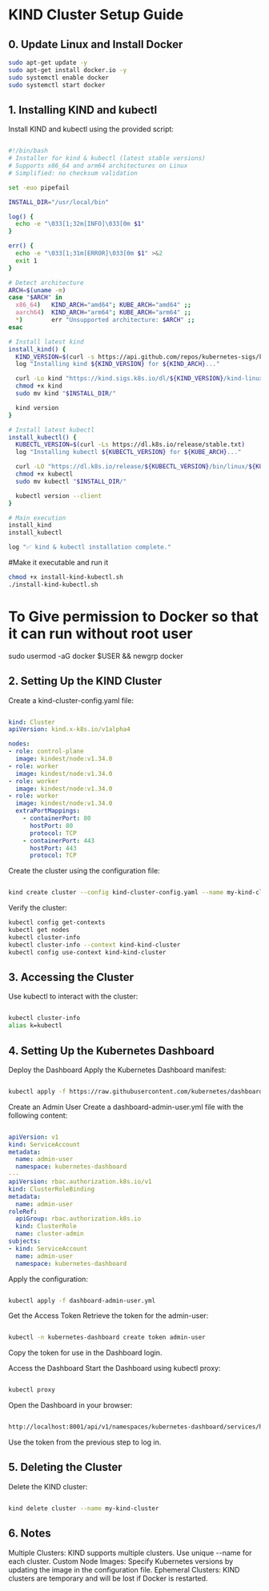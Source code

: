 # KIND Cluster Setup Guide

## 0. Update Linux and Install Docker

```bash
sudo apt-get update -y
sudo apt-get install docker.io -y
sudo systemctl enable docker
sudo systemctl start docker

```
## 1. Installing KIND and kubectl
Install KIND and kubectl using the provided script:
```bash

#!/bin/bash
# Installer for kind & kubectl (latest stable versions)
# Supports x86_64 and arm64 architectures on Linux
# Simplified: no checksum validation

set -euo pipefail

INSTALL_DIR="/usr/local/bin"

log() {
  echo -e "\033[1;32m[INFO]\033[0m $1"
}

err() {
  echo -e "\033[1;31m[ERROR]\033[0m $1" >&2
  exit 1
}

# Detect architecture
ARCH=$(uname -m)
case "$ARCH" in
  x86_64)   KIND_ARCH="amd64"; KUBE_ARCH="amd64" ;;
  aarch64)  KIND_ARCH="arm64"; KUBE_ARCH="arm64" ;;
  *)        err "Unsupported architecture: $ARCH" ;;
esac

# Install latest kind
install_kind() {
  KIND_VERSION=$(curl -s https://api.github.com/repos/kubernetes-sigs/kind/releases/latest | jq -r .tag_name)
  log "Installing kind ${KIND_VERSION} for ${KIND_ARCH}..."

  curl -Lo kind "https://kind.sigs.k8s.io/dl/${KIND_VERSION}/kind-linux-${KIND_ARCH}"
  chmod +x kind
  sudo mv kind "$INSTALL_DIR/"

  kind version
}

# Install latest kubectl
install_kubectl() {
  KUBECTL_VERSION=$(curl -Ls https://dl.k8s.io/release/stable.txt)
  log "Installing kubectl ${KUBECTL_VERSION} for ${KUBE_ARCH}..."

  curl -LO "https://dl.k8s.io/release/${KUBECTL_VERSION}/bin/linux/${KUBE_ARCH}/kubectl"
  chmod +x kubectl
  sudo mv kubectl "$INSTALL_DIR/"

  kubectl version --client
}

# Main execution
install_kind
install_kubectl

log "✅ kind & kubectl installation complete."


```

#Make it executable and run it

```bash
chmod +x install-kind-kubectl.sh
./install-kind-kubectl.sh

```


# To Give permission to Docker so that it can run without root user 

sudo usermod -aG docker $USER && newgrp docker

## 2. Setting Up the KIND Cluster
Create a kind-cluster-config.yaml file:

```yaml

kind: Cluster
apiVersion: kind.x-k8s.io/v1alpha4

nodes:
- role: control-plane
  image: kindest/node:v1.34.0
- role: worker
  image: kindest/node:v1.34.0
- role: worker
  image: kindest/node:v1.34.0
- role: worker
  image: kindest/node:v1.34.0
  extraPortMappings:
    - containerPort: 80
      hostPort: 80
      protocol: TCP
    - containerPort: 443
      hostPort: 443
      protocol: TCP
```
Create the cluster using the configuration file:

```bash

kind create cluster --config kind-cluster-config.yaml --name my-kind-cluster
```
Verify the cluster:

```bash
kubectl config get-contexts
kubectl get nodes
kubectl cluster-info
kubectl cluster-info --context kind-kind-cluster
kubectl config use-context kind-kind-cluster
```
## 3. Accessing the Cluster
Use kubectl to interact with the cluster:
```bash

kubectl cluster-info
alias k=kubectl
```


## 4. Setting Up the Kubernetes Dashboard
Deploy the Dashboard
Apply the Kubernetes Dashboard manifest:
```bash

kubectl apply -f https://raw.githubusercontent.com/kubernetes/dashboard/v2.7.0/aio/deploy/recommended.yaml
```
Create an Admin User
Create a dashboard-admin-user.yml file with the following content:

```yaml

apiVersion: v1
kind: ServiceAccount
metadata:
  name: admin-user
  namespace: kubernetes-dashboard
---
apiVersion: rbac.authorization.k8s.io/v1
kind: ClusterRoleBinding
metadata:
  name: admin-user
roleRef:
  apiGroup: rbac.authorization.k8s.io
  kind: ClusterRole
  name: cluster-admin
subjects:
- kind: ServiceAccount
  name: admin-user
  namespace: kubernetes-dashboard
```
Apply the configuration:

```bash

kubectl apply -f dashboard-admin-user.yml
```
Get the Access Token
Retrieve the token for the admin-user:

```bash

kubectl -n kubernetes-dashboard create token admin-user
```
Copy the token for use in the Dashboard login.

Access the Dashboard
Start the Dashboard using kubectl proxy:

```bash

kubectl proxy
```
Open the Dashboard in your browser:

```bash

http://localhost:8001/api/v1/namespaces/kubernetes-dashboard/services/https:kubernetes-dashboard:/proxy/
```
Use the token from the previous step to log in.

## 5. Deleting the Cluster
Delete the KIND cluster:
```bash

kind delete cluster --name my-kind-cluster
```

## 6. Notes

Multiple Clusters: KIND supports multiple clusters. Use unique --name for each cluster.
Custom Node Images: Specify Kubernetes versions by updating the image in the configuration file.
Ephemeral Clusters: KIND clusters are temporary and will be lost if Docker is restarted.

